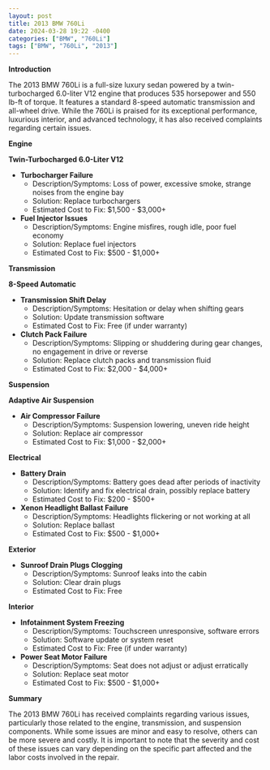 ```yaml
---
layout: post
title: 2013 BMW 760Li
date: 2024-03-28 19:22 -0400
categories: ["BMW", "760Li"]
tags: ["BMW", "760Li", "2013"]
---
```

**Introduction**

The 2013 BMW 760Li is a full-size luxury sedan powered by a twin-turbocharged 6.0-liter V12 engine that produces 535 horsepower and 550 lb-ft of torque. It features a standard 8-speed automatic transmission and all-wheel drive. While the 760Li is praised for its exceptional performance, luxurious interior, and advanced technology, it has also received complaints regarding certain issues.

**Engine**

**Twin-Turbocharged 6.0-Liter V12**

* **Turbocharger Failure**
    * Description/Symptoms: Loss of power, excessive smoke, strange noises from the engine bay
    * Solution: Replace turbochargers
    * Estimated Cost to Fix: $1,500 - $3,000+
* **Fuel Injector Issues**
    * Description/Symptoms: Engine misfires, rough idle, poor fuel economy
    * Solution: Replace fuel injectors
    * Estimated Cost to Fix: $500 - $1,000+

**Transmission**

**8-Speed Automatic**

* **Transmission Shift Delay**
    * Description/Symptoms: Hesitation or delay when shifting gears
    * Solution: Update transmission software
    * Estimated Cost to Fix: Free (if under warranty)
* **Clutch Pack Failure**
    * Description/Symptoms: Slipping or shuddering during gear changes, no engagement in drive or reverse
    * Solution: Replace clutch packs and transmission fluid
    * Estimated Cost to Fix: $2,000 - $4,000+

**Suspension**

**Adaptive Air Suspension**

* **Air Compressor Failure**
    * Description/Symptoms: Suspension lowering, uneven ride height
    * Solution: Replace air compressor
    * Estimated Cost to Fix: $1,000 - $2,000+

**Electrical**

* **Battery Drain**
    * Description/Symptoms: Battery goes dead after periods of inactivity
    * Solution: Identify and fix electrical drain, possibly replace battery
    * Estimated Cost to Fix: $200 - $500+
* **Xenon Headlight Ballast Failure**
    * Description/Symptoms: Headlights flickering or not working at all
    * Solution: Replace ballast
    * Estimated Cost to Fix: $500 - $1,000+

**Exterior**

* **Sunroof Drain Plugs Clogging**
    * Description/Symptoms: Sunroof leaks into the cabin
    * Solution: Clear drain plugs
    * Estimated Cost to Fix: Free

**Interior**

* **Infotainment System Freezing**
    * Description/Symptoms: Touchscreen unresponsive, software errors
    * Solution: Software update or system reset
    * Estimated Cost to Fix: Free (if under warranty)
* **Power Seat Motor Failure**
    * Description/Symptoms: Seat does not adjust or adjust erratically
    * Solution: Replace seat motor
    * Estimated Cost to Fix: $500 - $1,000+

**Summary**

The 2013 BMW 760Li has received complaints regarding various issues, particularly those related to the engine, transmission, and suspension components. While some issues are minor and easy to resolve, others can be more severe and costly. It is important to note that the severity and cost of these issues can vary depending on the specific part affected and the labor costs involved in the repair.
